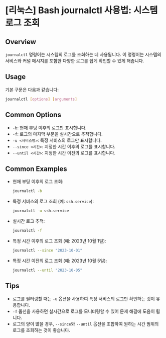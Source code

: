 # [리눅스] Bash journalctl 사용법: 시스템 로그 조회

## Overview
`journalctl` 명령어는 시스템의 로그를 조회하는 데 사용됩니다. 이 명령어는 시스템의 서비스와 커널 메시지를 포함한 다양한 로그를 쉽게 확인할 수 있게 해줍니다.

## Usage
기본 구문은 다음과 같습니다:
```bash
journalctl [options] [arguments]
```

## Common Options
- `-b`: 현재 부팅 이후의 로그만 표시합니다.
- `-f`: 로그의 마지막 부분을 실시간으로 추적합니다.
- `-u <서비스명>`: 특정 서비스의 로그만 표시합니다.
- `--since <시간>`: 지정한 시간 이후의 로그를 표시합니다.
- `--until <시간>`: 지정한 시간 이전의 로그를 표시합니다.

## Common Examples
- 현재 부팅 이후의 로그 조회:
  ```bash
  journalctl -b
  ```

- 특정 서비스의 로그 조회 (예: `ssh.service`):
  ```bash
  journalctl -u ssh.service
  ```

- 실시간 로그 추적:
  ```bash
  journalctl -f
  ```

- 특정 시간 이후의 로그 조회 (예: 2023년 10월 1일):
  ```bash
  journalctl --since "2023-10-01"
  ```

- 특정 시간 이전의 로그 조회 (예: 2023년 10월 5일):
  ```bash
  journalctl --until "2023-10-05"
  ```

## Tips
- 로그를 필터링할 때는 `-u` 옵션을 사용하여 특정 서비스의 로그만 확인하는 것이 유용합니다.
- `-f` 옵션을 사용하면 실시간으로 로그를 모니터링할 수 있어 문제 해결에 도움이 됩니다.
- 로그의 양이 많을 경우, `--since`와 `--until` 옵션을 조합하여 원하는 시간 범위의 로그를 조회하는 것이 좋습니다.